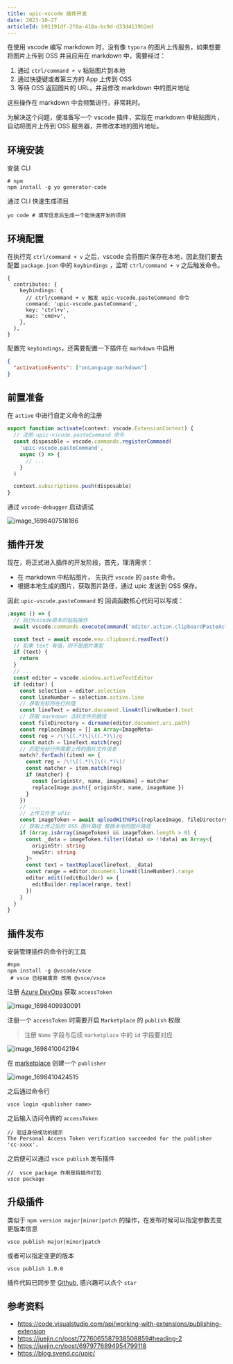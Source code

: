 ```yaml
---
title: upic-vscode 插件开发
date: 2023-10-27
articleId: b91191df-2f8a-418a-bc9d-d33d4119b2ed
---
```


在使用 vscode 编写 markdown 时，没有像 `typora` 的图片上传服务，如果想要将图片上传到 OSS 并且应用在 markdown 中，需要经过：

1. 通过 `ctrl/command + v` 粘贴图片到本地
2. 通过快捷键或者第三方的 App 上传到 OSS
3. 等待 OSS 返回图片的 URL，并且修改 markdown 中的图片地址

这些操作在 markdown 中会频繁进行，非常耗时。

为解决这个问题，便准备写一个 vscode 插件，实现在 markdown 中粘贴图片，自动将图片上传到 OSS 服务器，并修改本地的图片地址。

## 环境安装

安装 CLI

```Shell
# npm
npm install -g yo generator-code
```

通过 CLI 快速生成项目

```Shell
yo code # 填写信息后生成一个能快速开发的项目
```

## 环境配置

在执行完 `ctrl/command + v` 之后，vscode 会将图片保存在本地，因此我们要去配置 `package.json` 中的 `keybindings`
，监听 `ctrl/command + v` 之后触发命令。

```json5
{
  contributes: {
    keybindings: {
      // ctrl/command + v 触发 upic-vscode.pasteCommand 命令
      command: 'upic-vscode.pasteCommand',
      key: 'ctrl+v',
      mac: 'cmd+v',
    },
  },
}
```

配置完 `keybindings`，还需要配置一下插件在 `markdown` 中启用

```json
{
  "activationEvents": ["onLanguage:markdown"]
}
```

## 前置准备

在 `active` 中进行自定义命令的注册

```ts
export function activate(context: vscode.ExtensionContext) {
  // 注册 upic-vscode.pasteCommand 命令
  const disposable = vscode.commands.registerCommand(
    'upic-vscode.pasteCommand',
    async () => {
      // ...
    }
  )

  context.subscriptions.push(disposable)
}
```

通过 `vscode-debugger` 启动调试

![image_1698407518186](https://pic.jxwazx.cn/oss/file/WPJTOOANlAvXos4EJeb0m/2023-10-27/image_1698407518186.png)

## 插件开发

现在，将正式进入插件的开发阶段，首先，理清需求：

- 在 markdown 中粘贴图片， 先执行 `vscode` 的 `paste` 命令。
- 根据本地生成的图片，获取图片路径，通过 upic 发送到 OSS 保存。

因此 `upic-vscode.pasteCommand` 的 回调函数核心代码可以写成：

```ts
;async () => {
  // 执行vscode原本的粘贴操作
  await vscode.commands.executeCommand('editor.action.clipboardPasteAction')

  const text = await vscode.env.clipboard.readText()
  // 如果 text 有值，则不是图片类型
  if (text) {
    return
  }
  // ...
  const editor = vscode.window.activeTextEditor
  if (editor) {
    const selection = editor.selection
    const lineNumber = selection.active.line
    // 获取光标所在行的值
    const lineText = editor.document.lineAt(lineNumber).text
    // 获取 markdown 活跃文件的路径
    const fileDirectory = dirname(editor.document.uri.path)
    const replaceImage = [] as Array<ImageMeta>
    const reg = /\!\[(.*)\]\((.*)\)/g
    const match = lineText.match(reg)
    // 匹配光标行所需要上传的图片文件信息
    match?.forEach((item) => {
      const reg = /\!\[(.*)\]\((.*)\)/
      const matcher = item.match(reg)
      if (matcher) {
        const [originStr, name, imageName] = matcher
        replaceImage.push({ originStr, name, imageName })
      }
    })
    // ....
    // 上传文件至 uPic
    const imageToken = await uploadWithUPic(replaceImage, fileDirectory)
    // 获取上传之后的 OSS 图片路径 替换本地的图片路径
    if (Array.isArray(imageToken) && imageToken.length > 0) {
      const _data = imageToken.filter((data) => !!data) as Array<{
        originStr: string
        newStr: string
      }>
      const text = textReplace(lineText, _data)
      const range = editor.document.lineAt(lineNumber).range
      editor.edit((editBuilder) => {
        editBuilder.replace(range, text)
      })
    }
  }
}
```

## 插件发布

安装管理插件的命令行的工具

```Shell
#npm
npm install -g @vscode/vsce
 # vsce 已经被废弃 改用 @vsce/vsce
```

注册 [Azure DevOps](https://dev.azure.com/) 获取 `accessToken`

![image_1698409930091](https://pic.jxwazx.cn/oss/file/WPJTOOANlAvXos4EJeb0m/2023-10-27/image_1698409930091.png)

注册一个 `accessToken` 时需要开启 `Marketplace` 的 `publish` 权限

> 注册 `Name` 字段与后续 `marketplace` 中的 `id` 字段要对应

![image_1698410042194](https://pic.jxwazx.cn/oss/file/WPJTOOANlAvXos4EJeb0m/2023-10-27/image_1698410042194.png)

在 [marketplace](https://marketplace.visualstudio.com/manage/createpublisher) 创建一个 `publisher`

![image_1698410424515](https://pic.jxwazx.cn/oss/file/WPJTOOANlAvXos4EJeb0m/2023-10-27/image_1698410424515.png)

之后通过命令行

```Shell
vsce login <publisher name>
```

之后输入访问令牌的 `accessToken`

```Shell
// 验证身份成功的提示
The Personal Access Token verification succeeded for the publisher 'cc-xxxx'.
```

之后便可以通过 `vsce publish` 发布插件

```Shell
//  vsce package 作用是将插件打包
vsce package
```

## 升级插件

类似于 `npm version major|minor|patch` 的操作，在发布时候可以指定参数去变更版本信息

```Shell
vsce publish major|minor|patch
```

或者可以指定变更的版本

```Shell
vsce publish 1.0.0
```

插件代码已同步至 [Github](https://github.com/cc-hearts/upic-vscode.git), 感兴趣可以点个 `star`

## 参考资料

- <https://code.visualstudio.com/api/working-with-extensions/publishing-extension>
- <https://juejin.cn/post/7276065587938508859#heading-2>
- <https://juejin.cn/post/6979776894954799118>
- <https://blog.svend.cc/upic/>
